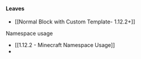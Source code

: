 #### Leaves 
- [[Normal Block with Custom Template- 1.12.2+]]


Namespace usage
- [[1.12.2 - Minecraft Namespace Usage]]
- 